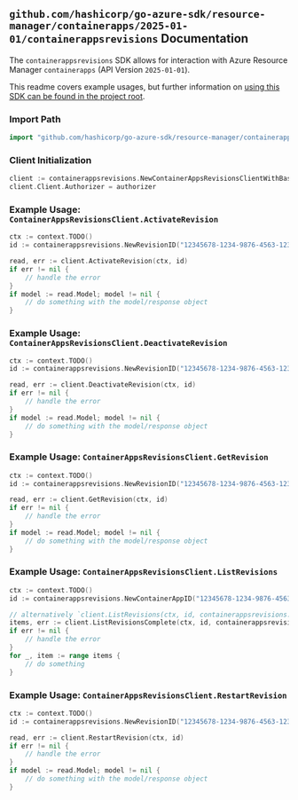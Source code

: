 
## `github.com/hashicorp/go-azure-sdk/resource-manager/containerapps/2025-01-01/containerappsrevisions` Documentation

The `containerappsrevisions` SDK allows for interaction with Azure Resource Manager `containerapps` (API Version `2025-01-01`).

This readme covers example usages, but further information on [using this SDK can be found in the project root](https://github.com/hashicorp/go-azure-sdk/tree/main/docs).

### Import Path

```go
import "github.com/hashicorp/go-azure-sdk/resource-manager/containerapps/2025-01-01/containerappsrevisions"
```


### Client Initialization

```go
client := containerappsrevisions.NewContainerAppsRevisionsClientWithBaseURI("https://management.azure.com")
client.Client.Authorizer = authorizer
```


### Example Usage: `ContainerAppsRevisionsClient.ActivateRevision`

```go
ctx := context.TODO()
id := containerappsrevisions.NewRevisionID("12345678-1234-9876-4563-123456789012", "example-resource-group", "containerAppName", "revisionName")

read, err := client.ActivateRevision(ctx, id)
if err != nil {
	// handle the error
}
if model := read.Model; model != nil {
	// do something with the model/response object
}
```


### Example Usage: `ContainerAppsRevisionsClient.DeactivateRevision`

```go
ctx := context.TODO()
id := containerappsrevisions.NewRevisionID("12345678-1234-9876-4563-123456789012", "example-resource-group", "containerAppName", "revisionName")

read, err := client.DeactivateRevision(ctx, id)
if err != nil {
	// handle the error
}
if model := read.Model; model != nil {
	// do something with the model/response object
}
```


### Example Usage: `ContainerAppsRevisionsClient.GetRevision`

```go
ctx := context.TODO()
id := containerappsrevisions.NewRevisionID("12345678-1234-9876-4563-123456789012", "example-resource-group", "containerAppName", "revisionName")

read, err := client.GetRevision(ctx, id)
if err != nil {
	// handle the error
}
if model := read.Model; model != nil {
	// do something with the model/response object
}
```


### Example Usage: `ContainerAppsRevisionsClient.ListRevisions`

```go
ctx := context.TODO()
id := containerappsrevisions.NewContainerAppID("12345678-1234-9876-4563-123456789012", "example-resource-group", "containerAppName")

// alternatively `client.ListRevisions(ctx, id, containerappsrevisions.DefaultListRevisionsOperationOptions())` can be used to do batched pagination
items, err := client.ListRevisionsComplete(ctx, id, containerappsrevisions.DefaultListRevisionsOperationOptions())
if err != nil {
	// handle the error
}
for _, item := range items {
	// do something
}
```


### Example Usage: `ContainerAppsRevisionsClient.RestartRevision`

```go
ctx := context.TODO()
id := containerappsrevisions.NewRevisionID("12345678-1234-9876-4563-123456789012", "example-resource-group", "containerAppName", "revisionName")

read, err := client.RestartRevision(ctx, id)
if err != nil {
	// handle the error
}
if model := read.Model; model != nil {
	// do something with the model/response object
}
```
